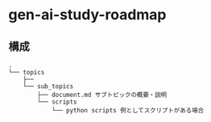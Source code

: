 # gen-ai-study-roadmap

## 構成
```
.
└── topics
    ├── 
    └── sub_topics
        ├── document.md サブトピックの概要・説明
        └── scripts
            └── python scripts 例としてスクリプトがある場合
```